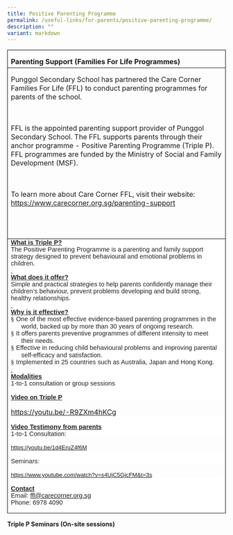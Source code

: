 ```yaml
---
title: Positive Parenting Programme
permalink: /useful-links/for-parents/positive-parenting-programme/
description: ""
variant: markdown
---
```

<table style="border-collapse:collapse;mso-table-layout-alt:fixed;border:none;
 mso-border-alt:solid windowtext .5pt;mso-yfti-tbllook:1184;mso-padding-alt:
 0in 5.4pt 0in 5.4pt" cellpadding="0" cellspacing="0" border="1" class="MsoTableGrid"><tbody><tr style="mso-yfti-irow:0;mso-yfti-firstrow:yes;height:30.55pt"><td style="width:495.9pt;border:solid windowtext 1.0pt;
  mso-border-alt:solid windowtext .5pt;padding:0in 5.4pt 0in 5.4pt;height:30.55pt" valign="top" width="661"><p style="margin-bottom:0in;line-height:normal" class="MsoNormal"><b>Parenting Support (Families For Life Programmes)</b></p></td></tr><tr style="mso-yfti-irow:1"><td style="width:495.9pt;border:solid windowtext 1.0pt;
  border-top:none;mso-border-top-alt:solid windowtext .5pt;mso-border-alt:solid windowtext .5pt;
  padding:0in 5.4pt 0in 5.4pt" valign="top" width="661"><p style="margin-bottom:0in;line-height:normal" class="MsoNormal">Punggol Secondary School has partnered the Care Corner Families For Life (FFL) to conduct parenting programmes for parents of the school.</p><p style="margin-bottom:0in;line-height:normal" class="MsoNormal"><b>&nbsp;</b></p><p style="margin-bottom:0in;line-height:normal" class="MsoNormal">FFL is the appointed parenting support provider of Punggol Secondary School. The FFL supports parents through their anchor programme - Positive Parenting Programme (Triple P). FFL programmes are funded by the Ministry of Social and Family Development (MSF).</p><p style="margin-bottom:0in;line-height:normal" class="MsoNormal"><b>&nbsp;</b></p><p style="margin-bottom:0in;line-height:normal" class="MsoNormal">To learn more about Care Corner FFL, visit their website: <a href="https://www.carecorner.org.sg/parenting-support">https://www.carecorner.org.sg/parenting-support</a><span class="MsoHyperlink"></span></p><p style="margin-bottom:0in;line-height:normal" class="MsoNormal">&nbsp;</p><p style="margin-bottom:0in;line-height:normal" class="MsoNormal"><b>&nbsp;</b></p></td></tr><tr style="mso-yfti-irow:2;mso-yfti-lastrow:yes"><td style="width:495.9pt;border:solid windowtext 1.0pt;
  border-top:none;mso-border-top-alt:solid windowtext .5pt;mso-border-alt:solid windowtext .5pt;
  padding:0in 5.4pt 0in 5.4pt" valign="top" width="661"><p style="margin:0in;background:white"><strong><u><span style="font-size:
  11.0pt;font-family:&quot;Calibri&quot;,sans-serif;mso-ascii-theme-font:minor-latin;
  mso-hansi-theme-font:minor-latin;mso-bidi-theme-font:minor-latin;color:#222222">What is Triple P?</span></u></strong><span style="font-size:11.0pt;font-family:
  &quot;Calibri&quot;,sans-serif;mso-ascii-theme-font:minor-latin;mso-hansi-theme-font:
  minor-latin;mso-bidi-theme-font:minor-latin;color:#222222"></span></p><p style="margin:0in;background:white"><span style="font-size:11.0pt;
  font-family:&quot;Calibri&quot;,sans-serif;mso-ascii-theme-font:minor-latin;mso-hansi-theme-font:
  minor-latin;mso-bidi-theme-font:minor-latin;color:#222222">The Positive Parenting Programme is a parenting and family support strategy designed to prevent behavioural and emotional problems in children.</span></p><p style="margin:0in;background:white"><strong><u><span style="font-size:
  11.0pt;font-family:&quot;Calibri&quot;,sans-serif;mso-ascii-theme-font:minor-latin;
  mso-hansi-theme-font:minor-latin;mso-bidi-theme-font:minor-latin;color:#222222"><span style="text-decoration:none">&nbsp;</span></span></u></strong></p><p style="margin:0in;background:white"><strong><u><span style="font-size:
  11.0pt;font-family:&quot;Calibri&quot;,sans-serif;mso-ascii-theme-font:minor-latin;
  mso-hansi-theme-font:minor-latin;mso-bidi-theme-font:minor-latin;color:#222222">What does it offer?</span></u></strong><span style="font-size:11.0pt;font-family:
  &quot;Calibri&quot;,sans-serif;mso-ascii-theme-font:minor-latin;mso-hansi-theme-font:
  minor-latin;mso-bidi-theme-font:minor-latin;color:#222222"></span></p><p style="margin:0in;background:white"><span style="font-size:11.0pt;
  font-family:&quot;Calibri&quot;,sans-serif;mso-ascii-theme-font:minor-latin;mso-hansi-theme-font:
  minor-latin;mso-bidi-theme-font:minor-latin;color:#222222">Simple and practical strategies to help parents confidently manage their children’s behaviour, prevent problems developing and build strong, healthy relationships.</span></p><p style="margin:0in;background:white"><strong><u><span style="font-size:
  11.0pt;font-family:&quot;Calibri&quot;,sans-serif;mso-ascii-theme-font:minor-latin;
  mso-hansi-theme-font:minor-latin;mso-bidi-theme-font:minor-latin;color:#222222"><span style="text-decoration:none">&nbsp;</span></span></u></strong></p><p style="margin:0in;background:white"><strong><u><span style="font-size:
  11.0pt;font-family:&quot;Calibri&quot;,sans-serif;mso-ascii-theme-font:minor-latin;
  mso-hansi-theme-font:minor-latin;mso-bidi-theme-font:minor-latin;color:#222222">Why is it effective?</span></u></strong><span style="font-size:11.0pt;font-family:
  &quot;Calibri&quot;,sans-serif;mso-ascii-theme-font:minor-latin;mso-hansi-theme-font:
  minor-latin;mso-bidi-theme-font:minor-latin;color:#222222"></span></p><p style="margin-top:0in;margin-right:0in;margin-bottom:0in;margin-left:.25in;
  text-indent:-.25in;mso-list:l0 level1 lfo1;background:white"><span style="font-size:11.0pt;font-family:Wingdings;mso-fareast-font-family:Wingdings;
  mso-bidi-font-family:Wingdings;color:#222222"><span style="mso-list:Ignore">§<span style="font:7.0pt &quot;Times New Roman&quot;">&nbsp; </span></span></span><span style="font-size:11.0pt;font-family:&quot;Calibri&quot;,sans-serif;mso-ascii-theme-font:
  minor-latin;mso-hansi-theme-font:minor-latin;mso-bidi-theme-font:minor-latin;
  color:#222222">One of the most effective evidence-based parenting programmes in the world, backed up by more than 30 years of ongoing research.</span></p><p style="margin-top:0in;margin-right:0in;margin-bottom:0in;margin-left:.25in;
  text-indent:-.25in;mso-list:l0 level1 lfo1;background:white"><span style="font-size:11.0pt;font-family:Wingdings;mso-fareast-font-family:Wingdings;
  mso-bidi-font-family:Wingdings;color:#222222"><span style="mso-list:Ignore">§<span style="font:7.0pt &quot;Times New Roman&quot;">&nbsp; </span></span></span><span style="font-size:11.0pt;font-family:&quot;Calibri&quot;,sans-serif;mso-ascii-theme-font:
  minor-latin;mso-hansi-theme-font:minor-latin;mso-bidi-theme-font:minor-latin;
  color:#222222">It offers parents preventive programmes of different intensity to meet their needs.</span></p><p style="margin-top:0in;margin-right:0in;margin-bottom:0in;margin-left:.25in;
  text-indent:-.25in;mso-list:l0 level1 lfo1;background:white"><span style="font-size:11.0pt;font-family:Wingdings;mso-fareast-font-family:Wingdings;
  mso-bidi-font-family:Wingdings;color:#222222"><span style="mso-list:Ignore">§<span style="font:7.0pt &quot;Times New Roman&quot;">&nbsp; </span></span></span><span style="font-size:11.0pt;font-family:&quot;Calibri&quot;,sans-serif;mso-ascii-theme-font:
  minor-latin;mso-hansi-theme-font:minor-latin;mso-bidi-theme-font:minor-latin;
  color:#222222">Effective in reducing child behavioural problems and improving parental self-efficacy and satisfaction.</span></p><p style="margin-top:0in;margin-right:0in;margin-bottom:0in;margin-left:.25in;
  text-indent:-.25in;mso-list:l0 level1 lfo1;background:white"><span style="font-size:11.0pt;font-family:Wingdings;mso-fareast-font-family:Wingdings;
  mso-bidi-font-family:Wingdings;color:#222222"><span style="mso-list:Ignore">§<span style="font:7.0pt &quot;Times New Roman&quot;">&nbsp; </span></span></span><span style="font-size:11.0pt;font-family:&quot;Calibri&quot;,sans-serif;mso-ascii-theme-font:
  minor-latin;mso-hansi-theme-font:minor-latin;mso-bidi-theme-font:minor-latin;
  color:#222222">Implemented in 25 countries such as Australia, Japan and Hong Kong.</span></p><p style="margin:0in;background:white"><strong><u><span style="font-size:
  11.0pt;font-family:&quot;Calibri&quot;,sans-serif;mso-ascii-theme-font:minor-latin;
  mso-hansi-theme-font:minor-latin;mso-bidi-theme-font:minor-latin;color:#222222"><span style="text-decoration:none">&nbsp;</span></span></u></strong></p><p style="margin:0in;background:white"><strong><u><span style="font-size:
  11.0pt;font-family:&quot;Calibri&quot;,sans-serif;mso-ascii-theme-font:minor-latin;
  mso-hansi-theme-font:minor-latin;mso-bidi-theme-font:minor-latin;color:#222222">Modalities</span></u></strong></p><p style="margin:0in;background:white"><strong><span style="font-size:11.0pt;
  font-family:&quot;Calibri&quot;,sans-serif;mso-ascii-theme-font:minor-latin;mso-hansi-theme-font:
  minor-latin;mso-bidi-theme-font:minor-latin;color:#222222;font-weight:normal">1-to-1 consultation or group sessions</span></strong></p><p style="margin:0in;background:white"><strong><span style="font-size:11.0pt;
  font-family:&quot;Calibri&quot;,sans-serif;mso-ascii-theme-font:minor-latin;mso-hansi-theme-font:
  minor-latin;mso-bidi-theme-font:minor-latin;color:#222222;font-weight:normal">&nbsp;</span></strong></p><p style="margin:0in;background:white"><strong><u><span style="font-size:
  11.0pt;font-family:&quot;Calibri&quot;,sans-serif;mso-ascii-theme-font:minor-latin;
  mso-hansi-theme-font:minor-latin;mso-bidi-theme-font:minor-latin;color:#222222">Video on Triple P</span></u></strong></p><p style="margin-bottom:0in;line-height:normal" class="MsoNormal"><a href="https://youtu.be/-R9ZXm4hKCg"><span style="mso-field-code:&quot;HYPERLINK \0022https\:\/\/youtu\.be\/-R9ZXm4hKCg\0022&quot;">https://youtu.be/-R9ZXm4hKCg</span></a></p><p style="margin:0in;background:white"><strong><span style="font-size:11.0pt;
  font-family:&quot;Calibri&quot;,sans-serif;mso-ascii-theme-font:minor-latin;mso-hansi-theme-font:
  minor-latin;mso-bidi-theme-font:minor-latin;color:#222222;font-weight:normal">&nbsp;</span></strong></p><p style="margin:0in;background:white"><strong><u><span style="font-size:
  11.0pt;font-family:&quot;Calibri&quot;,sans-serif;mso-ascii-theme-font:minor-latin;
  mso-hansi-theme-font:minor-latin;mso-bidi-theme-font:minor-latin;color:#222222">Video Testimony from parents</span></u></strong></p><p style="margin:0in;background:white"><strong><span style="font-size:11.0pt;
  font-family:&quot;Calibri&quot;,sans-serif;mso-ascii-theme-font:minor-latin;mso-hansi-theme-font:
  minor-latin;mso-bidi-theme-font:minor-latin;color:#222222;font-weight:normal">1-to-1 Consultation:</span></strong></p><p style="margin-bottom:0in;line-height:normal" class="MsoNormal"><a href="https://youtu.be/1d4EruZ4f6M"><span style="font-size:10.0pt;font-family:
  &quot;Arial&quot;,sans-serif;mso-fareast-font-family:&quot;Times New Roman&quot;">https://youtu.be/1d4EruZ4f6M</span></a><span style="font-size:10.0pt;font-family:&quot;Arial&quot;,sans-serif;mso-fareast-font-family:
  &quot;Times New Roman&quot;;color:black"></span></p><p style="margin:0in;background:white"><strong><span style="font-size:11.0pt;
  font-family:&quot;Calibri&quot;,sans-serif;mso-ascii-theme-font:minor-latin;mso-hansi-theme-font:
  minor-latin;mso-bidi-theme-font:minor-latin;color:#222222;font-weight:normal">&nbsp;</span></strong></p><p style="margin:0in;background:white"><strong><span style="font-size:11.0pt;
  font-family:&quot;Calibri&quot;,sans-serif;mso-ascii-theme-font:minor-latin;mso-hansi-theme-font:
  minor-latin;mso-bidi-theme-font:minor-latin;color:#222222;font-weight:normal">Seminars:</span></strong></p><p style="margin-bottom:0in;line-height:normal" class="MsoNormal"><a href="https://www.youtube.com/watch?v=s4UjC5GjcFM&amp;t=3s"><span style="font-size:10.0pt;font-family:&quot;Arial&quot;,sans-serif">https://www.youtube.com/watch?v=s4UjC5GjcFM&amp;t=3s</span></a><span style="font-size:10.0pt;font-family:&quot;Arial&quot;,sans-serif;color:black"></span></p><p style="margin:0in;background:white"><strong><span style="font-size:11.0pt;
  font-family:&quot;Calibri&quot;,sans-serif;mso-ascii-theme-font:minor-latin;mso-hansi-theme-font:
  minor-latin;mso-bidi-theme-font:minor-latin;color:#222222;font-weight:normal">&nbsp;</span></strong></p><p style="margin:0in;background:white"><strong><u><span style="font-size:
  11.0pt;font-family:&quot;Calibri&quot;,sans-serif;mso-ascii-theme-font:minor-latin;
  mso-hansi-theme-font:minor-latin;mso-bidi-theme-font:minor-latin;color:#222222">Contact</span></u></strong></p><p style="margin:0in;background:white"><strong><span style="font-size:11.0pt;
  font-family:&quot;Calibri&quot;,sans-serif;mso-ascii-theme-font:minor-latin;mso-hansi-theme-font:
  minor-latin;mso-bidi-theme-font:minor-latin;color:#222222;font-weight:normal">Email: </span></strong><span style="color:black;mso-color-alt:windowtext"><a href="mailto:ffl@carecorner.org.sg"><span style="font-size:11.0pt;font-family:
  &quot;Calibri&quot;,sans-serif;mso-ascii-theme-font:minor-latin;mso-hansi-theme-font:
  minor-latin;mso-bidi-theme-font:minor-latin">ffl@carecorner.org.sg</span></a></span><strong><span style="font-size:11.0pt;font-family:&quot;Calibri&quot;,sans-serif;mso-ascii-theme-font:
  minor-latin;mso-hansi-theme-font:minor-latin;mso-bidi-theme-font:minor-latin;
  color:#222222;font-weight:normal"></span></strong></p><p style="margin:0in;background:white"><strong><span style="font-size:11.0pt;
  font-family:&quot;Calibri&quot;,sans-serif;mso-ascii-theme-font:minor-latin;mso-hansi-theme-font:
  minor-latin;mso-bidi-theme-font:minor-latin;color:#222222;font-weight:normal">Phone: 6978 4090</span></strong></p><p style="margin:0in;background:white"><strong><span style="font-size:11.0pt;
  font-family:&quot;Calibri&quot;,sans-serif;mso-ascii-theme-font:minor-latin;mso-hansi-theme-font:
  minor-latin;mso-bidi-theme-font:minor-latin;color:#222222;font-weight:normal">&nbsp;</span></strong></p></td></tr></tbody></table>
	
**Triple P Seminars (On-site sessions)**

